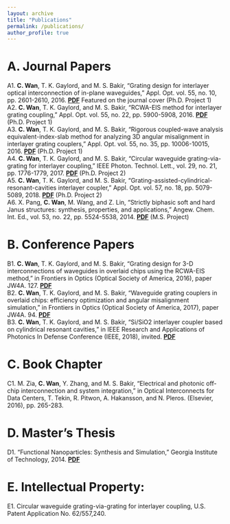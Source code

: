 ```yaml
---
layout: archive
title: "Publications"
permalink: /publications/
author_profile: true
---
```

A. Journal Papers
======
A1. **C. Wan**, T. K. Gaylord, and M. S. Bakir, “Grating design for interlayer optical interconnection of in-plane waveguides,” Appl. Opt. vol. 55, no. 10, pp. 2601-2610, 2016. [<b>PDF</b>](http://congshanwan.github.io/files/Wan_2016_grating_design.pdf) Featured on the journal cover (Ph.D. Project 1)<br/>
A2. **C. Wan**, T. K. Gaylord, and M. S. Bakir, “RCWA-EIS method for interlayer grating coupling,” Appl. Opt. vol. 55, no. 22, pp. 5900-5908, 2016. [<b>PDF</b>](http://congshanwan.github.io/files/Wan_2016_RCWA_EIS.pdf) (Ph.D. Project 1)<br/>
A3. **C. Wan**, T. K. Gaylord, and M. S. Bakir, “Rigorous coupled-wave analysis equivalent-index-slab method for analyzing 3D angular misalignment in interlayer grating couplers,” Appl. Opt. vol. 55, no. 35, pp. 10006-10015, 2016. [<b>PDF</b>](http://congshanwan.github.io/files/Wan_2016_3d.pdf) (Ph.D. Project 1)<br/>
A4. **C. Wan**, T. K. Gaylord, and M. S. Bakir, “Circular waveguide grating-via-grating for interlayer coupling,” IEEE Photon. Technol. Lett., vol. 29, no. 21, pp. 1776-1779, 2017. [<b>PDF</b>](http://congshanwan.github.io/files/Wan_2017_GVG.pdf) (Ph.D. Project 2)<br/>
A5. **C. Wan**, T. K. Gaylord, and M. S. Bakir, “Grating-assisted-cylindrical-resonant-cavities interlayer coupler,” Appl. Opt. vol. 57, no. 18, pp. 5079-5089, 2018. [<b>PDF</b>](http://congshanwan.github.io/files/Wan_2018_GARC.pdf) (Ph.D. Project 2)<br/>
A6. X. Pang, **C. Wan**, M. Wang, and Z. Lin, “Strictly biphasic soft and hard Janus structures: synthesis, properties, and applications,” Angew. Chem. Int. Ed., vol. 53, no. 22, pp. 5524-5538, 2014. [<b>PDF</b>](http://congshanwan.github.io/files/Janus.pdf) (M.S. Project)<br/>

B. Conference Papers
======
B1. **C. Wan**, T. K. Gaylord, and M. S. Bakir, “Grating design for 3-D interconnections of waveguides in overlaid chips using the RCWA-EIS method,” in Frontiers in Optics (Optical Society of America, 2016), paper JW4A. 127. [<b>PDF</b>](http://congshanwan.github.io/files/JW4A127.pdf)<br/>
B2. **C. Wan**, T. K. Gaylord, and M. S. Bakir, “Waveguide grating couplers in overlaid chips: efficiency optimization and angular misalignment simulation,” in Frontiers in Optics (Optical Society of America, 2017), paper JW4A. 94. [<b>PDF</b>](http://congshanwan.github.io/files/JW4A94.pdf)<br/>
B3. **C. Wan**, T. K. Gaylord, and M. S. Bakir, “Si/SiO2 interlayer coupler based on cylindrical resonant cavities,” in IEEE Research and Applications of Photonics In Defense Conference (IEEE, 2018), invited. [<b>PDF</b>](http://congshanwan.github.io/files/RAPID_conf.pdf)<br/>

C. Book Chapter
======
C1. M. Zia, **C. Wan**, Y. Zhang, and M. S. Bakir, “Electrical and photonic off-chip interconnection and system integration,” in Optical Interconnects for Data Centers, T. Tekin, R. Pitwon, A. Hakansson, and N. Pleros. (Elsevier, 2016), pp. 265-283.<br/>

D. Master’s Thesis
======
D1. “Functional Nanoparticles: Synthesis and Simulation,” Georgia Institute of Technology, 2014. [<b>PDF</b>](http://congshanwan.github.io/files/WAN-THESIS-2014.pdf)<br/>

E. Intellectual Property:
======
E1. Circular waveguide grating-via-grating for interlayer coupling, U.S. Patent Application No. 62/557,240.<br/>
